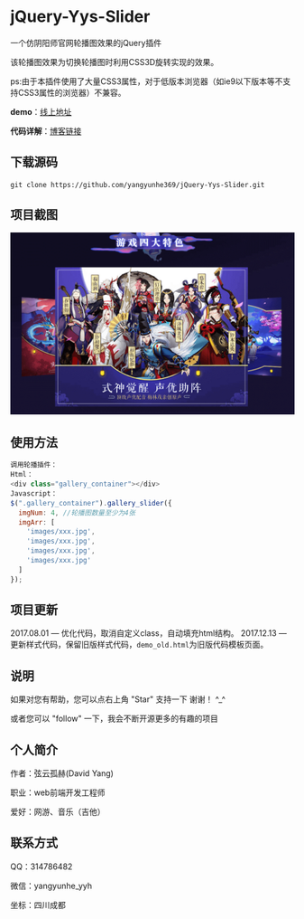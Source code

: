 # jQuery-Yys-Slider
一个仿阴阳师官网轮播图效果的jQuery插件

该轮播图效果为切换轮播图时利用CSS3D旋转实现的效果。

ps:由于本插件使用了大量CSS3属性，对于低版本浏览器（如ie9以下版本等不支持CSS3属性的浏览器）不兼容。

**demo**：[线上地址](https://yangyunhe369.github.io/jQuery-Yys-Slider/)

**代码详解**：[博客链接](http://www.yangyunhe.me/2017/jquery-yysSlider/)

## 下载源码

```
git clone https://github.com/yangyunhe369/jQuery-Yys-Slider.git
```
## 项目截图
![cover](images/cover.png)

## 使用方法

``` javascript
调用轮播插件：
Html：
<div class="gallery_container"></div>
Javascript：
$(".gallery_container").gallery_slider({
  imgNum: 4, //轮播图数量至少为4张
  imgArr: [
    'images/xxx.jpg',
    'images/xxx.jpg',
    'images/xxx.jpg',
    'images/xxx.jpg'
  ]
});
```
## 项目更新

2017.08.01 — 优化代码，取消自定义class，自动填充html结构。
2017.12.13 — 更新样式代码，保留旧版样式代码，`demo_old.html`为旧版代码模板页面。

## 说明

如果对您有帮助，您可以点右上角 "Star" 支持一下 谢谢！ ^_^

或者您可以 "follow" 一下，我会不断开源更多的有趣的项目

## 个人简介
作者：弦云孤赫(David Yang)

职业：web前端开发工程师

爱好：网游、音乐（吉他）

## 联系方式
QQ：314786482

微信：yangyunhe_yyh

坐标：四川成都


